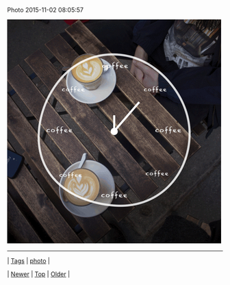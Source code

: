 <!--
title: Photo 2015-11-02 08
date: 2020-06-28T15:27:00.097Z
tags: photo
-->


Photo 2015-11-02 08:05:57

![](132394350552-0.gif)

<!--BOTTOM-POST-NAVIGATION-->
---

| [Tags](tags.md) | [photo](tag-photo.md) |

| [Newer](132348699630.md) | [Top](index.md) | [Older](132394488224.md) |